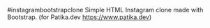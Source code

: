 #instagrambootstrapclone
Simple HTML Instagram clone made with Bootstrap. (for Patika.dev https://www.patika.dev)
